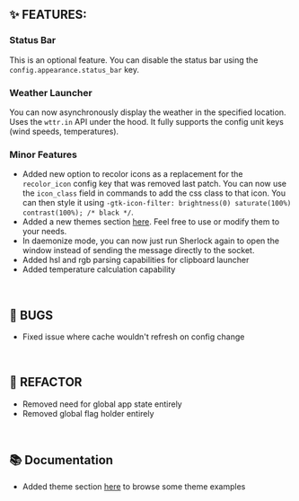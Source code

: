 ## ✨ FEATURES:

### Status Bar
This is an optional feature. You can disable the status bar using the `config.appearance.status_bar` key.

### Weather Launcher
You can now asynchronously display the weather in the specified location. Uses the `wttr.in` API under the hood. It fully supports the config unit keys (wind speeds, temperatures).

### Minor Features
- Added new option to recolor icons as a replacement for the `recolor_icon` config key that was removed last patch. You can now use the `icon_class` field in commands to add the css class to that icon. You can then style it using `-gtk-icon-filter: brightness(0) saturate(100%) contrast(100%); /* black */`.
- Added a new themes section [here](https://github.com/Skxxtz/sherlock/tree/main/themes). Feel free to use or modify them to your needs.
- In daemonize mode, you can now just run Sherlock again to open the window instead of sending the message directly to the socket.
- Added hsl and rgb parsing capabilities for clipboard launcher
- Added temperature calculation capability

<br>

## 🐞 BUGS

- Fixed issue where cache wouldn't refresh on config change

<br>

## 🔧 REFACTOR

- Removed need for global app state entirely
- Removed global flag holder entirely

<br>

## 📚 Documentation

- Added theme section [here](https://github.com/Skxxtz/sherlock/tree/main/themes) to browse some theme examples

<br>

